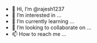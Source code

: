 - 👋 Hi, I’m @rajesh1237
- 👀 I’m interested in ...
- 🌱 I’m currently learning ...
- 💞️ I’m looking to collaborate on ...
- 📫 How to reach me ...

<!---
rajesh1237/rajesh1237 is a ✨ special ✨ repository because its `README.md` (this file) appears on your GitHub profile.
You can click the Preview link to take a look at your changes.
--->
